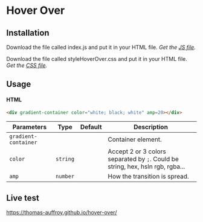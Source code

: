 <h1>Hover Over</h1>

## Installation

Download the file called index.js and put it in your HTML file.
_Get the [JS file](https://github.com/thomas-auffroy/hover-over/blob/main/assets/js/HoverOver.js)._

Download the file called styleHoverOver.css and put it in your HTML file.
_Get the [CSS file](https://github.com/thomas-auffroy/hover-over/blob/main/assets/css/styleHoverOver.css)._

## Usage

#### HTML
```html
<div gradient-container color="white; black; white" amp=20></div>
```

| Parameters           | Type     | Default | Description                                                                    |
| -------------------- | -------- | ------- | ------------------------------------------------------------------------------ |
| `gradient-container` |          |         | Container element.                                                             |
| `color`              | `string` |         | Accept 2 or 3 colors separated by `;`. Could be string, hex, hsln rgb, rgba... |
| `amp`                | `number` |         | How the transition is spread.                                                  |

## Live test

https://thomas-auffroy.github.io/hover-over/

